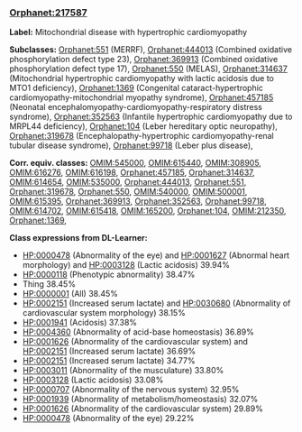 
### [Orphanet:217587](http://www.orpha.net/ORDO/Orphanet_217587)
**Label:** Mitochondrial disease with hypertrophic cardiomyopathy

**Subclasses:** [Orphanet:551](http://www.orpha.net/ORDO/Orphanet_551) (MERRF), [Orphanet:444013](http://www.orpha.net/ORDO/Orphanet_444013) (Combined oxidative phosphorylation defect type 23), [Orphanet:369913](http://www.orpha.net/ORDO/Orphanet_369913) (Combined oxidative phosphorylation defect type 17), [Orphanet:550](http://www.orpha.net/ORDO/Orphanet_550) (MELAS), [Orphanet:314637](http://www.orpha.net/ORDO/Orphanet_314637) (Mitochondrial hypertrophic cardiomyopathy with lactic acidosis due to MTO1 deficiency), [Orphanet:1369](http://www.orpha.net/ORDO/Orphanet_1369) (Congenital cataract-hypertrophic cardiomyopathy-mitochondrial myopathy syndrome), [Orphanet:457185](http://www.orpha.net/ORDO/Orphanet_457185) (Neonatal encephalomyopathy-cardiomyopathy-respiratory distress syndrome), [Orphanet:352563](http://www.orpha.net/ORDO/Orphanet_352563) (Infantile hypertrophic cardiomyopathy due to MRPL44 deficiency), [Orphanet:104](http://www.orpha.net/ORDO/Orphanet_104) (Leber hereditary optic neuropathy), [Orphanet:319678](http://www.orpha.net/ORDO/Orphanet_319678) (Encephalopathy-hypertrophic cardiomyopathy-renal tubular disease syndrome), [Orphanet:99718](http://www.orpha.net/ORDO/Orphanet_99718) (Leber plus disease), 

**Corr. equiv. classes:** [OMIM:545000](http://purl.obolibrary.org/obo/OMIM_545000), [OMIM:615440](http://purl.obolibrary.org/obo/OMIM_615440), [OMIM:308905](http://purl.obolibrary.org/obo/OMIM_308905), [OMIM:616276](http://purl.obolibrary.org/obo/OMIM_616276), [OMIM:616198](http://purl.obolibrary.org/obo/OMIM_616198), [Orphanet:457185](http://www.orpha.net/ORDO/Orphanet_457185), [Orphanet:314637](http://www.orpha.net/ORDO/Orphanet_314637), [OMIM:614654](http://purl.obolibrary.org/obo/OMIM_614654), [OMIM:535000](http://purl.obolibrary.org/obo/OMIM_535000), [Orphanet:444013](http://www.orpha.net/ORDO/Orphanet_444013), [Orphanet:551](http://www.orpha.net/ORDO/Orphanet_551), [Orphanet:319678](http://www.orpha.net/ORDO/Orphanet_319678), [Orphanet:550](http://www.orpha.net/ORDO/Orphanet_550), [OMIM:540000](http://purl.obolibrary.org/obo/OMIM_540000), [OMIM:500001](http://purl.obolibrary.org/obo/OMIM_500001), [OMIM:615395](http://purl.obolibrary.org/obo/OMIM_615395), [Orphanet:369913](http://www.orpha.net/ORDO/Orphanet_369913), [Orphanet:352563](http://www.orpha.net/ORDO/Orphanet_352563), [Orphanet:99718](http://www.orpha.net/ORDO/Orphanet_99718), [OMIM:614702](http://purl.obolibrary.org/obo/OMIM_614702), [OMIM:615418](http://purl.obolibrary.org/obo/OMIM_615418), [OMIM:165200](http://purl.obolibrary.org/obo/OMIM_165200), [Orphanet:104](http://www.orpha.net/ORDO/Orphanet_104), [OMIM:212350](http://purl.obolibrary.org/obo/OMIM_212350), [Orphanet:1369](http://www.orpha.net/ORDO/Orphanet_1369), 

**Class expressions from DL-Learner:**

- [HP:0000478](http://purl.obolibrary.org/obo/HP_0000478) (Abnormality of the eye) and [HP:0001627](http://purl.obolibrary.org/obo/HP_0001627) (Abnormal heart morphology) and [HP:0003128](http://purl.obolibrary.org/obo/HP_0003128) (Lactic acidosis) 39.94%
- [HP:0000118](http://purl.obolibrary.org/obo/HP_0000118) (Phenotypic abnormality) 38.47%
- Thing 38.45%
- [HP:0000001](http://purl.obolibrary.org/obo/HP_0000001) (All) 38.45%
- [HP:0002151](http://purl.obolibrary.org/obo/HP_0002151) (Increased serum lactate) and [HP:0030680](http://purl.obolibrary.org/obo/HP_0030680) (Abnormality of cardiovascular system morphology) 38.15%
- [HP:0001941](http://purl.obolibrary.org/obo/HP_0001941) (Acidosis) 37.38%
- [HP:0004360](http://purl.obolibrary.org/obo/HP_0004360) (Abnormality of acid-base homeostasis) 36.89%
- [HP:0001626](http://purl.obolibrary.org/obo/HP_0001626) (Abnormality of the cardiovascular system) and [HP:0002151](http://purl.obolibrary.org/obo/HP_0002151) (Increased serum lactate) 36.69%
- [HP:0002151](http://purl.obolibrary.org/obo/HP_0002151) (Increased serum lactate) 34.77%
- [HP:0003011](http://purl.obolibrary.org/obo/HP_0003011) (Abnormality of the musculature) 33.80%
- [HP:0003128](http://purl.obolibrary.org/obo/HP_0003128) (Lactic acidosis) 33.08%
- [HP:0000707](http://purl.obolibrary.org/obo/HP_0000707) (Abnormality of the nervous system) 32.95%
- [HP:0001939](http://purl.obolibrary.org/obo/HP_0001939) (Abnormality of metabolism/homeostasis) 32.07%
- [HP:0001626](http://purl.obolibrary.org/obo/HP_0001626) (Abnormality of the cardiovascular system) 29.89%
- [HP:0000478](http://purl.obolibrary.org/obo/HP_0000478) (Abnormality of the eye) 29.22%


